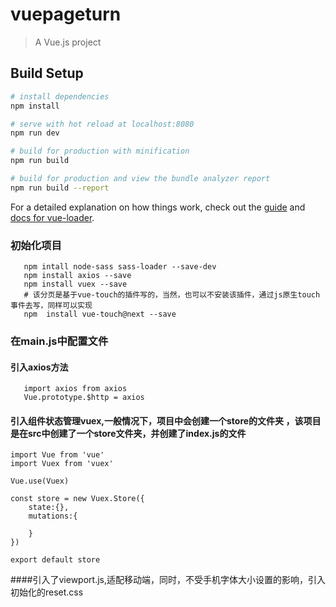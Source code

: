 # vuepageturn

> A Vue.js project

## Build Setup

``` bash
# install dependencies
npm install

# serve with hot reload at localhost:8080
npm run dev

# build for production with minification
npm run build

# build for production and view the bundle analyzer report
npm run build --report
```

For a detailed explanation on how things work, check out the [guide](http://vuejs-templates.github.io/webpack/) and [docs for vue-loader](http://vuejs.github.io/vue-loader).

### 初始化项目
```npm i
   npm intall node-sass sass-loader --save-dev
   npm install axios --save
   npm install vuex --save 
   # 该分页是基于vue-touch的插件写的，当然，也可以不安装该插件，通过js原生touch事件去写，同样可以实现 
   npm  install vue-touch@next --save
```  
### 在main.js中配置文件
#### 引入axios方法
``` 
   import axios from axios 
   Vue.prototype.$http = axios
```
#### 引入组件状态管理vuex,一般情况下，项目中会创建一个store的文件夹 ，该项目是在src中创建了一个store文件夹，并创建了index.js的文件
```// 管理组件状态
import Vue from 'vue'
import Vuex from 'vuex'

Vue.use(Vuex)

const store = new Vuex.Store({
    state:{},
    mutations:{

    }
})

export default store
```


####引入了viewport.js,适配移动端，同时，不受手机字体大小设置的影响，引入初始化的reset.css




